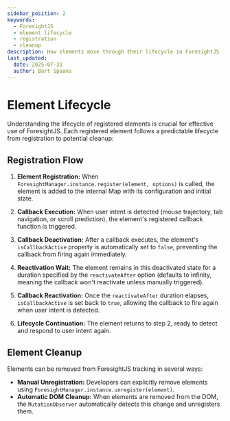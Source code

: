 ```yaml
---
sidebar_position: 2
keywords:
  - ForesightJS
  - element lifecycle
  - registration
  - cleanup
description: How elements move through their lifecycle in ForesightJS
last_updated:
  date: 2025-07-31
  author: Bart Spaans
---
```


# Element Lifecycle

Understanding the lifecycle of registered elements is crucial for effective use of ForesightJS. Each registered element follows a predictable lifecycle from registration to potential cleanup:

## Registration Flow

1. **Element Registration:** When `ForesightManager.instance.register(element, options)` is called, the element is added to the internal Map with its configuration and initial state.

2. **Callback Execution:** When user intent is detected (mouse trajectory, tab navigation, or scroll prediction), the element's registered callback function is triggered.

3. **Callback Deactivation:** After a callback executes, the element's `isCallbackActive` property is automatically set to `false`, preventing the callback from firing again immediately.

4. **Reactivation Wait:** The element remains in this deactivated state for a duration specified by the `reactivateAfter` option (defaults to infinity, meaning the callback won't reactivate unless manually triggered).

5. **Callback Reactivation:** Once the `reactivateAfter` duration elapses, `isCallbackActive` is set back to `true`, allowing the callback to fire again when user intent is detected.

6. **Lifecycle Continuation:** The element returns to step 2, ready to detect and respond to user intent again.

## Element Cleanup

Elements can be removed from ForesightJS tracking in several ways:

- **Manual Unregistration:** Developers can explicitly remove elements using `ForesightManager.instance.unregister(element)`.
- **Automatic DOM Cleanup:** When elements are removed from the DOM, the `MutationObserver` automatically detects this change and unregisters them.